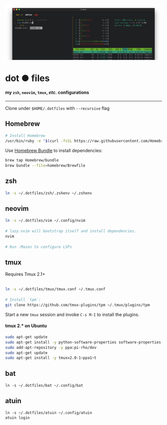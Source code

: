 ![preview](./preview.png)

# dot ● files

#### my `zsh`, `neovim`, `tmux`, _etc._ configurations

---

Clone under `$HOME/.dotfiles` with `--recursive` flag


## Homebrew


```bash
# Install Homebrew
/usr/bin/ruby -e "$(curl -fsSL https://raw.githubusercontent.com/Homebrew/install/master/install)"
```

Use [Homebrew Bundle](https://github.com/Homebrew/homebrew-bundle) to install dependencies:

```bash
brew tap Homebrew/bundle
brew bundle --file=homebrew/Brewfile
```

## zsh

```bash
ln -s ~/.dotfiles/zsh/.zshenv ~/.zshenv
```


## neovim

```bash
ln -s ~/.dotfiles/vim ~/.config/nvim

# lazy.nvim will bootstrap itself and install dependencies.
nvim

# Run :Mason to configure LSPs
```

## tmux

Requires Tmux 2.1+

```bash

ln -s ~/.dotfiles/tmux/tmux.conf ~/.tmux.conf

# Install `tpm`:
git clone https://github.com/tmux-plugins/tpm ~/.tmux/plugins/tpm
```

Start a new `tmux` session and invoke `C-s M-I` to install the plugins.

#### tmux 2.* on Ubuntu
```bash
sudo apt-get update
sudo apt-get install -y python-software-properties software-properties-common
sudo add-apt-repository -y ppa:pi-rho/dev
sudo apt-get update
sudo apt-get install -y tmux=2.0-1~ppa1~t
```

## bat

```
ln -s ~/.dotfiles/bat ~/.config/bat
```

## atuin

```
ln -s ~/.dotfiles/atuin ~/.config/atuin
atuin login
```
